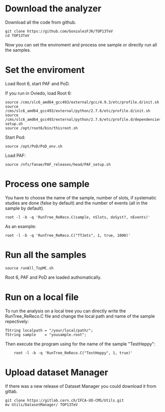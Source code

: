 Download the analyzer
====

Download all the code from github.

    git clone https://github.com/GonzalezFJR/TOP13TeV
    cd TOP13TeV



Now you can set the enviroment and process one sample or directly run all the samples.


Set the enviroment
====

Load Root 6, start PAF and PoD.

If you run in Oviedo, load Root 6:

    source /cms/slc6_amd64_gcc493/external/gcc/4.9.3/etc/profile.d/init.sh
    source /cms/slc6_amd64_gcc493/external/python/2.7.6/etc/profile.d/init.sh
    source /cms/slc6_amd64_gcc493/external/python/2.7.6/etc/profile.d/dependencies-setup.sh
    source /opt/root6/bin/thisroot.sh
    
Start Pod:

    source /opt/PoD/PoD_env.sh
  
Load PAF:

    source /nfs/fanae/PAF_releases/head/PAF_setup.sh
  
  
Process one sample
====

You have to choose the name of the sample, number of slots, if systematic studies are done (false by default) and the number of events (all in the sample by default).

    root -l -b -q 'RunTree_ReReco.C(sample, nSlots, doSyst?, nEvents)'

As an example:

    root -l -b -q 'RunTree_ReReco.C("TTJets", 1, true, 1000)'


Run all the samples
====



    source runAll_TopMC.sh

Root 6, PAF and PoD are loaded authomatically.

Run on a local file
====

To run the analysis on a local tree you can directly write the RunTree_ReReco.C file and change the local path and name of the sample repectively:

    TString localpath = "/your/local/path/";
    TString sample    = "yousample.root";

Then execute the program using for the name of the sample "TestHeppy":

        root -l -b -q 'RunTree_ReReco.C("TestHeppy", 1, true)'


Upload dataset Manager
====
    
If there was a new release of Dataset Manager you could download it from gitlab.

    git clone https://gitlab.cern.ch/IFCA-UO-CMS/Utils.git
    mv Utils/DatasetManager/ TOP13TeV
